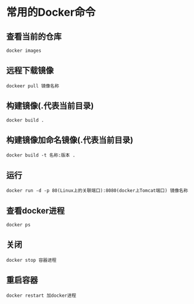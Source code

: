 # 常用的Docker命令
## 查看当前的仓库
```
docker images
```
## 远程下载镜像
```
dockeer pull 镜像名称
```
## 构建镜像(.代表当前目录)
```
docker build .
```
## 构建镜像加命名镜像(.代表当前目录)
```
docker build -t 名称:版本 .
```
## 运行
```
docker run -d -p 80(Linux上的关联端口):8080(docker上Tomcat端口) 镜像名称
```
## 查看docker进程
```
docker ps
```
## 关闭
```
docker stop 容器进程
```
## 重启容器
```
docker restart 加docker进程
```